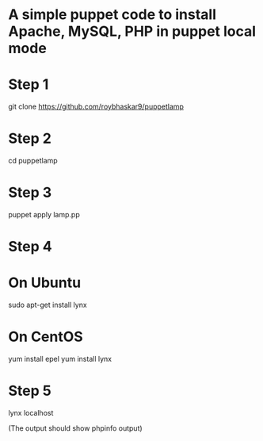 # A simple puppet code to install Apache, MySQL, PHP in puppet local mode
# Step 1
git clone https://github.com/roybhaskar9/puppetlamp
# Step 2
cd puppetlamp
# Step 3
puppet apply lamp.pp
# Step 4
# On Ubuntu
sudo apt-get install lynx
# On CentOS
yum install epel
yum install lynx
# Step 5
lynx localhost

(The output should show phpinfo output)
